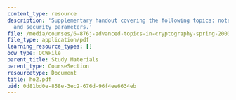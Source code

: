 ```yaml
---
content_type: resource
description: 'Supplementary handout covering the following topics: notation, protocols,
  and security parameters.'
file: /media/courses/6-876j-advanced-topics-in-cryptography-spring-2003/0d81bd0e858e3ec2676d96f4ee6634eb_ho2.pdf
file_type: application/pdf
learning_resource_types: []
ocw_type: OCWFile
parent_title: Study Materials
parent_type: CourseSection
resourcetype: Document
title: ho2.pdf
uid: 0d81bd0e-858e-3ec2-676d-96f4ee6634eb
---
```

